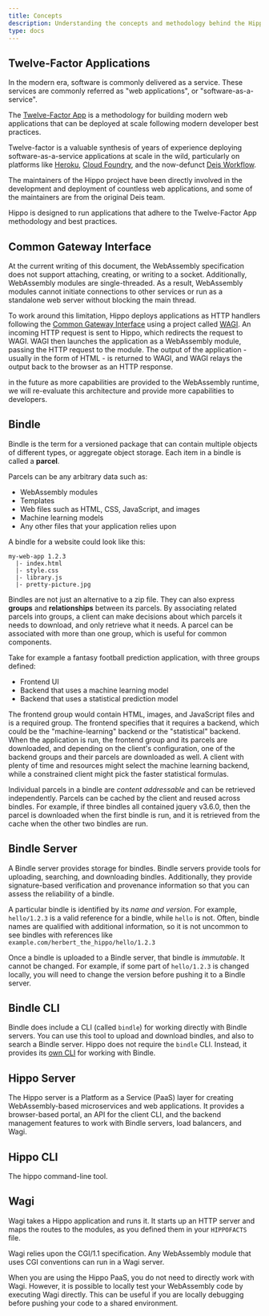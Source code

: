 ```yaml
---
title: Concepts
description: Understanding the concepts and methodology behind the Hippo project
type: docs
---
```


## Twelve-Factor Applications

In the modern era, software is commonly delivered as a service. These services are commonly referred as "web applications", or "software-as-a-service".

The [Twelve-Factor App](https://12factor.net/) is a methodology for building modern web applications that can be deployed at scale following modern developer best practices.

Twelve-factor is a valuable synthesis of years of experience deploying software-as-a-service applications at scale in the wild, particularly on platforms like [Heroku](https://www.heroku.com/), [Cloud Foundry](https://www.cloudfoundry.org/), and the now-defunct [Deis Workflow](https://github.com/deis/workflow).

The maintainers of the Hippo project have been directly involved in the development and deployment of countless web applications, and some of the maintainers are from the original Deis team.

Hippo is designed to run applications that adhere to the Twelve-Factor App methodology and best practices.

## Common Gateway Interface

At the current writing of this document, the WebAssembly specification does not support attaching, creating, or writing to a socket. Additionally, WebAssembly modules are single-threaded. As a result, WebAssembly modules cannot initiate connections to other services or run as a standalone web server without blocking the main thread.

To work around this limitation, Hippo deploys applications as HTTP handlers following the [Common Gateway Interface](https://en.wikipedia.org/wiki/Common_Gateway_Interface) using a project called [WAGI](https://github.com/deislabs/wagi). An incoming HTTP request is sent to Hippo, which redirects the request to WAGI. WAGI then launches the application as a WebAssembly module, passing the HTTP request to the module. The output of the application - usually in the form of HTML - is returned to WAGI, and WAGI relays the output back to the browser as an HTTP response.

in the future as more capabilities are provided to the WebAssembly runtime, we will re-evaluate this architecture and provide more capabilities to developers.

## Bindle

Bindle is the term for a versioned package that can contain multiple objects of different types, or aggregate object storage.
Each item in a bindle is called a **parcel**.

Parcels can be any arbitrary data such as:

* WebAssembly modules
* Templates
* Web files such as HTML, CSS, JavaScript, and images
* Machine learning models
* Any other files that your application relies upon

A bindle for a website could look like this:

```
my-web-app 1.2.3
  |- index.html
  |- style.css
  |- library.js
  |- pretty-picture.jpg
```

Bindles are not just an alternative to a zip file.
They can also express **groups** and **relationships** between its parcels.
By associating related parcels into groups, a client can make decisions about which parcels it needs to download, and only retrieve what it needs.
A parcel can be associated with more than one group, which is useful for common components.

Take for example a fantasy football prediction application, with three groups defined:

* Frontend UI
* Backend that uses a machine learning model
* Backend that uses a statistical prediction model

The frontend group would contain HTML, images, and JavaScript files and is a required group.
The frontend specifies that it requires a backend, which could be the "machine-learning" backend or the "statistical" backend.
When the application is run, the frontend group and its parcels are downloaded, and depending on the client's configuration, one of the backend groups and their parcels are downloaded as well.
A client with plenty of time and resources might select the machine learning backend, while a constrained client might pick the faster statistical formulas.

Individual parcels in a bindle are _content addressable_ and can be retrieved independently.
Parcels can be cached by the client and reused across bindles.
For example, if three bindles all contained jquery v3.6.0, then the parcel is downloaded when the first bindle is run, and it is retrieved from the cache when the other two bindles are run.

## Bindle Server

A Bindle server provides storage for bindles.
Bindle servers provide tools for uploading, searching, and downloading bindles.
Additionally, they provide signature-based verification and provenance information so that you can assess the reliability of a bindle.

A particular bindle is identified by its _name and version_.
For example, `hello/1.2.3` is a valid reference for a bindle, while `hello` is not.
Often, bindle names are qualified with additional information,
so it is not uncommon to see bindles with references like `example.com/herbert_the_hippo/hello/1.2.3`

Once a bindle is uploaded to a Bindle server, that bindle is _immutable_.
It cannot be changed.
For example, if some part of `hello/1.2.3` is changed locally, you will need to change the version before pushing it to a Bindle server.

## Bindle CLI

Bindle does include a CLI (called `bindle`) for working directly with Bindle servers.
You can use this tool to upload and download bindles, and also to search a Bindle server.
Hippo does not require the `bindle` CLI.
Instead, it provides its [own CLI](#hippo-cli) for working with Bindle.

## Hippo Server

The Hippo server is a Platform as a Service (PaaS) layer for creating WebAssembly-based microservices and web applications.
It provides a browser-based portal, an API for the client CLI, and the backend management features to work with Bindle servers, load balancers, and Wagi.

## Hippo CLI

The hippo command-line tool.

## Wagi

Wagi takes a Hippo application and runs it.
It starts up an HTTP server and maps the routes to the modules, as you defined them in your `HIPPOFACTS` file.

Wagi relies upon the CGI/1.1 specification.
Any WebAssembly module that uses CGI conventions can run in a Wagi server.

When you are using the Hippo PaaS, you do not need to directly work with Wagi.
However, it is possible to locally test your WebAssembly code by executing Wagi directly.
This can be useful if you are locally debugging before pushing your code to a shared environment.
